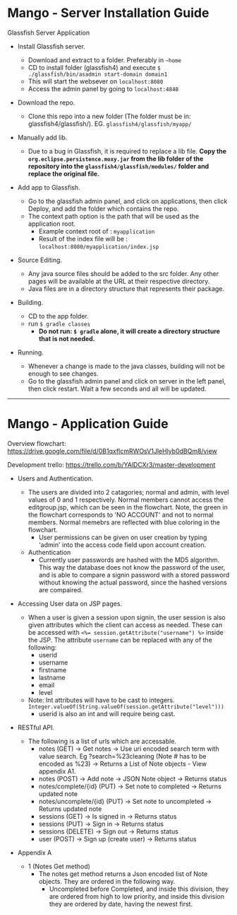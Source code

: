 # Mango - Server Installation Guide

Glassfish Server Application

- Install Glassfish server.
   - Download and extract to a folder. Preferably in `~home`
   - CD to install folder (glassfish4) and execute `$ ./glassfish/bin/asadmin start-domain domain1`
   - This will start the websever on `localhost:8080`
   - Access the admin panel by going to `localhost:4848`
  
- Download the repo.
   - Clone this repo into a new folder (The folder must be in: glassfish4/glassfish/). EG. `glassfish4/glassfish/myapp/`
   
- Manually add lib.
   - Due to a bug in Glassfish, it is required to replace a lib file. **Copy the `org.eclipse.persistence.moxy.jar` from the lib folder of the repository into the `glassfish4/glassfish/modules/` folder and replace the original file.**
  
- Add app to Glassfish.
   - Go to the glassfish admin panel, and click on applications, then click Deploy, and add the folder which contains the repo.
   - The context path option is the path that will be used as the application root.
     - Example context root of : `myapplication`
     - Result of the index file will be : `localhost:8080/myapplication/index.jsp`
    
- Source Editing.
   - Any java source files should be added to the src folder. Any other pages will be available at the URL at their respective directory.
   - Java files are in a directory structure that represents their package.

- Building.
   - CD to the app folder.
   - run `$ gradle classes`
      - **Do not run: `$ gradle` alone, it will create a directory structure that is not needed.**
  
- Running.
   - Whenever a change is made to the java classes, building will not be enough to see changes.
   - Go to the glassfish admin panel and click on server in the left panel, then click restart. Wait a few seconds and all will be updated.
  
___
  
# Mango - Application Guide

Overview flowchart: https://drive.google.com/file/d/0B1qxfIcmRWOsV1JleHlyb0dBQm8/view

Development trello: https://trello.com/b/YAlDCXr3/master-development

- Users and Authentication.
   - The users are divided into 2 catagories; normal and admin, with level values of 0 and 1 respectively. Normal members cannot access the editgroup.jsp, which can be seen in the flowchart. Note, the green in the flowchart corresponds to 'NO ACCOUNT' and not to normal members. Normal memebrs are reflected with blue coloring in the flowchart.
      - User permissions can be given on user creation by typing 'admin' into the access code field upon account creation.
   - Authentication
      - Currently user passwords are hashed with the MD5 algorithm. This way the database does not know the password of the user, and is able to compare a signin password with a stored password without knowing the actual password, since the hashed versions are compaired.
      
- Accessing User data on JSP pages.
   - When a user is given a session upon signin, the user session is also given attributes which the client can access as needed. These can be accessed with `<%= session.getAttribute("username") %>` inside the JSP. The attribute `username` can be replaced with any of the following:
      - userid
      - username
      - firstname
      - lastname
      - email
      - level
   - Note: Int attributes will have to be cast to integers. `Integer.valueOf(String.valueOf(session.getAttribute("level")))`
      - userid is also an int and will require being cast.
      
- RESTful API.
   - The following is a list of urls which are accessable.
     - notes (GET) -> Get notes -> Use uri encoded search term with value search. Eg ?search=%23cleaning (Note # has to be encoded as %23) -> Returns a List of Note objects - View appendix A1.
     - notes (POST) -> Add note -> JSON Note object -> Returns status
     - notes/complete/{id} (PUT) -> Set note to completed -> Returns updated note
     - notes/uncomplete/{id} (PUT) -> Set note to uncompleted -> Returns updated note
     - sessions (GET) -> Is signed in -> Returns status
     - sessions (PUT) -> Sign in -> Returns status
     - sessions (DELETE) -> Sign out -> Returns status
     - user (POST) -> Sign up (create user) -> Returns status

- Appendix A
   - 1 (Notes Get method)
      - The notes get method returns a Json encoded list of Note objects. They are ordered in the following way.
         - Uncompleted before Completed, and inside this division, they are ordered from high to low priority, and inside this division they are ordered by date, having the newest first.
